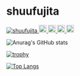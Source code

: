 # shuufujita

<p align="left">
  <a href="https://github.com/shuufujita/shuufujita/">
    <img src="https://komarev.com/ghpvc/?username=shuufujita" alt="shuufujita" />
  </a>
  <a href="http://twitter.com/shiropiritamma">
    <img height="20" src="https://img.shields.io/twitter/follow/shiropiritamma?label=Twitter&logo=twitter&style=flat" />
  </a>
  <a href="https://github.com/shuufujita">
    <img height="20" src="https://img.shields.io/github/followers/shuufujita?label=follow&logo=github&style=flat" />
  </a>
  <a href="http://qiita.com/fujitahiroshi">
    <img height="20" src="https://qiita-badge.apiapi.app/s/fujitahiroshi/posts.svg" />
  </a>
  <//qiita.com/fujitahiroshi">
    <img height="20" src="https://qiita-badge.apiapi.app/s/fujitahiroshi/contributions.svg" />
  </a>
</p>

![Anurag's GitHub stats](https://github-readme-stats.vercel.app/api?username=shuufujita&show_icons=true&theme=transparent)

[![trophy](https://github-profile-trophy.vercel.app/?username=shuufujita&theme=flat)](https://github.com/shuufujita/github-profile-trophy)

[![Top Langs](https://github-readme-stats.vercel.app/api/top-langs/?username=shuufujita&layout=compact)](https://github.com/shuufujita/github-readme-stats)

